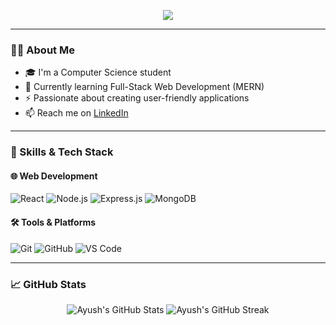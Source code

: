 
<!-- GitHub Profile README for Ayush -->

<p align="center">
<img src="https://readme-typing-svg.demolab.com?font=Fira+Code&duration=3000&pause=1000&color=36BCF7&center=true&vCenter=true&multiline=true&width=700&lines=Hi+👋%2C+I'm+Ayush+Thakur;I+am+a+Full-Stack+Developer+💻;Working+with+React%2C+Node.js%2C+Express+%26+MongoDB;Always+learning+and+building!" />
</p>

---

### 🧑‍💻 About Me

- 🎓 I'm a Computer Science student
- 🌱 Currently learning Full-Stack Web Development (MERN)
- ⚡ Passionate about creating user-friendly applications
- 📫 Reach me on [LinkedIn](https://www.linkedin.com)

---

### 🚀 Skills & Tech Stack

#### 🌐 Web Development
![React](https://img.shields.io/badge/React-%2320232a.svg?style=for-the-badge&logo=react&logoColor=%2361DAFB)
![Node.js](https://img.shields.io/badge/Node.js-339933?style=for-the-badge&logo=nodedotjs&logoColor=white)
![Express.js](https://img.shields.io/badge/Express.js-404D59?style=for-the-badge)
![MongoDB](https://img.shields.io/badge/MongoDB-4EA94B?style=for-the-badge&logo=mongodb&logoColor=white)

#### 🛠 Tools & Platforms
![Git](https://img.shields.io/badge/Git-F05032?style=for-the-badge&logo=git&logoColor=white)
![GitHub](https://img.shields.io/badge/GitHub-181717?style=for-the-badge&logo=github&logoColor=white)
![VS Code](https://img.shields.io/badge/VSCode-007ACC?style=for-the-badge&logo=visual-studio-code&logoColor=white)

---

### 📈 GitHub Stats

<p align="center">
  <img src="https://github-readme-stats.vercel.app/api?username=ayushthakur&show_icons=true&theme=tokyonight" alt="Ayush's GitHub Stats" />
  <img src="https://github-readme-streak-stats.herokuapp.com/?user=ayushthakur&theme=tokyonight" alt="Ayush's GitHub Streak" />
</p>
